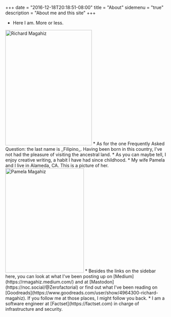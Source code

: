 +++
date = "2016-12-18T20:18:51-08:00"
title = "About"
sidemenu = "true"
description = "About me and this site"
+++

* Here I am. More or less.<br />
<img src="https://milkfish08.s3.amazonaws.com/photo/GoArt_me.jpg" title="Richard Magahiz" width=270 height=360 />
* As for the one Frequently Asked Question:  the last name is _Filipino_.
Having been born in this country, I've not had the pleasure of visiting the ancestral land.
* As you can maybe tell, I enjoy creative writing, a habit I have had since childhood.
* My wife Pamela and I live in Alameda, CA.
This is a picture of her.<br />
<img src="https://milkfish08.s3.amazonaws.com/photo/blog/media/IMG_0501.JPG" title="Pamela Magahiz" width=245 height=326 />
* Besides the links on the sidebar here, you can look at what I've been posting up on [Medium](https://rmagahiz.medium.com/) and at [Mastodon](https://noc.social/@Zerofactorial) or find out what I've been reading on [Goodreads](https://www.goodreads.com/user/show/4964300-richard-magahiz).
If you follow me at those places, I might follow you back.
* I am a software engineer at [Factset](https://factset.com) in charge of infrastructure and security.
